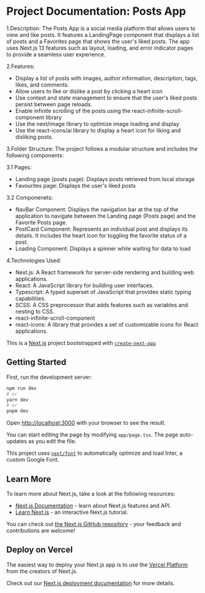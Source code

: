 # Project Documentation: Posts App

1.Description:
The Posts App is a social media platform that allows users to view and like posts. It features a LandingPage component that displays a list of posts and a Favorites page that shows the user's liked posts. The app uses Next.js 13 features such as layout, loading, and error indicator pages to provide a seamless user experience.

2.Features:
- Display a list of posts with images, author information, description, tags, likes, and comments.
- Allow users to like or dislike a post by clicking a heart icon
- Use context and state management to ensure that the user's liked posts persist between page reloads.
- Enable infinite scrolling of the posts using the react-infinite-scroll-component library
- Use the next/image library to optimize image loading and display
- Use the react-icons/ai library to display a heart icon for liking and disliking posts.

3.Folder Structure:
The project follows a modular structure and includes the following components:

3.1 Pages:
- Landing page (posts page): Displays posts retrieved from local storage
- Favourites page: Displays the user's liked posts

3.2 Componenets:
- NavBar Component: Displays the navigation bar at the top of the application to navigate between the Landing page (Posts page) and the Favorite Posts page.
- PostCard Component: Represents an individual post and displays its details. It includes the heart icon for toggling the favorite status of a post.
- Loading Component: Displays a spinner while waiting for data to load

4.Technologies Used:
- Next.js: A React framework for server-side rendering and building web applications.
- React: A JavaScript library for building user interfaces.
- Typescript: A typed superset of JavaScript that provides static typing capabilities.
- SCSS: A CSS preprocessor that adds features such as variables and nesting to CSS.
- react-infinite-scroll-component
- react-icons: A library that provides a set of customizable icons for React applications.

This is a [Next.js](https://nextjs.org/) project bootstrapped with [`create-next-app`](https://github.com/vercel/next.js/tree/canary/packages/create-next-app).

## Getting Started

First, run the development server:

```bash
npm run dev
# or
yarn dev
# or
pnpm dev
```

Open [http://localhost:3000](http://localhost:3000) with your browser to see the result.

You can start editing the page by modifying `app/page.tsx`. The page auto-updates as you edit the file.

This project uses [`next/font`](https://nextjs.org/docs/basic-features/font-optimization) to automatically optimize and load Inter, a custom Google Font.

## Learn More

To learn more about Next.js, take a look at the following resources:

- [Next.js Documentation](https://nextjs.org/docs) - learn about Next.js features and API.
- [Learn Next.js](https://nextjs.org/learn) - an interactive Next.js tutorial.

You can check out [the Next.js GitHub repository](https://github.com/vercel/next.js/) - your feedback and contributions are welcome!

## Deploy on Vercel

The easiest way to deploy your Next.js app is to use the [Vercel Platform](https://vercel.com/new?utm_medium=default-template&filter=next.js&utm_source=create-next-app&utm_campaign=create-next-app-readme) from the creators of Next.js.

Check out our [Next.js deployment documentation](https://nextjs.org/docs/deployment) for more details.
